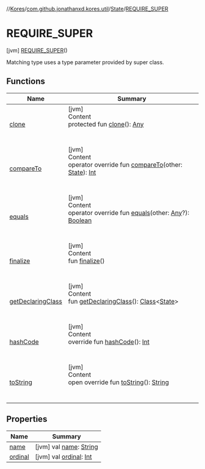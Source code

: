 //[Kores](../../../index.md)/[com.github.jonathanxd.kores.util](../../index.md)/[State](../index.md)/[REQUIRE_SUPER](index.md)



# REQUIRE_SUPER  
 [jvm] [REQUIRE_SUPER](index.md)()  


Matching type uses a type parameter provided by super class.

   


## Functions  
  
|  Name|  Summary| 
|---|---|
| <a name="kotlin/Enum/clone/#/PointingToDeclaration/"></a>[clone](index.md#%5Bkotlin%2FEnum%2Fclone%2F%23%2FPointingToDeclaration%2F%5D%2FFunctions%2F-427383591)| <a name="kotlin/Enum/clone/#/PointingToDeclaration/"></a>[jvm]  <br>Content  <br>protected fun [clone](index.md#%5Bkotlin%2FEnum%2Fclone%2F%23%2FPointingToDeclaration%2F%5D%2FFunctions%2F-427383591)(): [Any](https://kotlinlang.org/api/latest/jvm/stdlib/kotlin/-any/index.html)  <br><br><br>
| <a name="kotlin/Enum/compareTo/#com.github.jonathanxd.kores.util.State/PointingToDeclaration/"></a>[compareTo](index.md#%5Bkotlin%2FEnum%2FcompareTo%2F%23com.github.jonathanxd.kores.util.State%2FPointingToDeclaration%2F%5D%2FFunctions%2F-427383591)| <a name="kotlin/Enum/compareTo/#com.github.jonathanxd.kores.util.State/PointingToDeclaration/"></a>[jvm]  <br>Content  <br>operator override fun [compareTo](index.md#%5Bkotlin%2FEnum%2FcompareTo%2F%23com.github.jonathanxd.kores.util.State%2FPointingToDeclaration%2F%5D%2FFunctions%2F-427383591)(other: [State](../index.md)): [Int](https://kotlinlang.org/api/latest/jvm/stdlib/kotlin/-int/index.html)  <br><br><br>
| <a name="kotlin/Enum/equals/#kotlin.Any?/PointingToDeclaration/"></a>[equals](index.md#%5Bkotlin%2FEnum%2Fequals%2F%23kotlin.Any%3F%2FPointingToDeclaration%2F%5D%2FFunctions%2F-427383591)| <a name="kotlin/Enum/equals/#kotlin.Any?/PointingToDeclaration/"></a>[jvm]  <br>Content  <br>operator override fun [equals](index.md#%5Bkotlin%2FEnum%2Fequals%2F%23kotlin.Any%3F%2FPointingToDeclaration%2F%5D%2FFunctions%2F-427383591)(other: [Any](https://kotlinlang.org/api/latest/jvm/stdlib/kotlin/-any/index.html)?): [Boolean](https://kotlinlang.org/api/latest/jvm/stdlib/kotlin/-boolean/index.html)  <br><br><br>
| <a name="kotlin/Enum/finalize/#/PointingToDeclaration/"></a>[finalize](index.md#%5Bkotlin%2FEnum%2Ffinalize%2F%23%2FPointingToDeclaration%2F%5D%2FFunctions%2F-427383591)| <a name="kotlin/Enum/finalize/#/PointingToDeclaration/"></a>[jvm]  <br>Content  <br>fun [finalize](index.md#%5Bkotlin%2FEnum%2Ffinalize%2F%23%2FPointingToDeclaration%2F%5D%2FFunctions%2F-427383591)()  <br><br><br>
| <a name="kotlin/Enum/getDeclaringClass/#/PointingToDeclaration/"></a>[getDeclaringClass](index.md#%5Bkotlin%2FEnum%2FgetDeclaringClass%2F%23%2FPointingToDeclaration%2F%5D%2FFunctions%2F-427383591)| <a name="kotlin/Enum/getDeclaringClass/#/PointingToDeclaration/"></a>[jvm]  <br>Content  <br>fun [getDeclaringClass](index.md#%5Bkotlin%2FEnum%2FgetDeclaringClass%2F%23%2FPointingToDeclaration%2F%5D%2FFunctions%2F-427383591)(): [Class](https://docs.oracle.com/javase/8/docs/api/java/lang/Class.html)<[State](../index.md)>  <br><br><br>
| <a name="kotlin/Enum/hashCode/#/PointingToDeclaration/"></a>[hashCode](index.md#%5Bkotlin%2FEnum%2FhashCode%2F%23%2FPointingToDeclaration%2F%5D%2FFunctions%2F-427383591)| <a name="kotlin/Enum/hashCode/#/PointingToDeclaration/"></a>[jvm]  <br>Content  <br>override fun [hashCode](index.md#%5Bkotlin%2FEnum%2FhashCode%2F%23%2FPointingToDeclaration%2F%5D%2FFunctions%2F-427383591)(): [Int](https://kotlinlang.org/api/latest/jvm/stdlib/kotlin/-int/index.html)  <br><br><br>
| <a name="kotlin/Enum/toString/#/PointingToDeclaration/"></a>[toString](index.md#%5Bkotlin%2FEnum%2FtoString%2F%23%2FPointingToDeclaration%2F%5D%2FFunctions%2F-427383591)| <a name="kotlin/Enum/toString/#/PointingToDeclaration/"></a>[jvm]  <br>Content  <br>open override fun [toString](index.md#%5Bkotlin%2FEnum%2FtoString%2F%23%2FPointingToDeclaration%2F%5D%2FFunctions%2F-427383591)(): [String](https://kotlinlang.org/api/latest/jvm/stdlib/kotlin/-string/index.html)  <br><br><br>


## Properties  
  
|  Name|  Summary| 
|---|---|
| <a name="com.github.jonathanxd.kores.util/State.REQUIRE_SUPER/name/#/PointingToDeclaration/"></a>[name](name.md)| <a name="com.github.jonathanxd.kores.util/State.REQUIRE_SUPER/name/#/PointingToDeclaration/"></a> [jvm] val [name](name.md): [String](https://kotlinlang.org/api/latest/jvm/stdlib/kotlin/-string/index.html)   <br>
| <a name="com.github.jonathanxd.kores.util/State.REQUIRE_SUPER/ordinal/#/PointingToDeclaration/"></a>[ordinal](ordinal.md)| <a name="com.github.jonathanxd.kores.util/State.REQUIRE_SUPER/ordinal/#/PointingToDeclaration/"></a> [jvm] val [ordinal](ordinal.md): [Int](https://kotlinlang.org/api/latest/jvm/stdlib/kotlin/-int/index.html)   <br>

